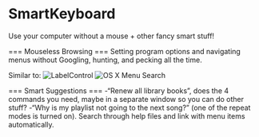 # SmartKeyboard
Use your computer without a mouse + other fancy smart stuff! 

=== Mouseless Browsing ===
Setting program options and navigating menus without Googling, hunting, and pecking all the time.

Similar to:
![LabelControl](http://www.donationcoder.com/Software/Skrommel/LabelControl/LabelControlScreenP.gif)
![OS X Menu Search](https://www.drupal.org/files/mac-osx-help.png)

=== Smart Suggestions ===
-“Renew all library books”, does the 4 commands you need, maybe in a separate window so you can do other stuff?
-“Why is my playlist not going to the next song?” (one of the repeat modes is turned on). Search through help files and link with menu items automatically.
